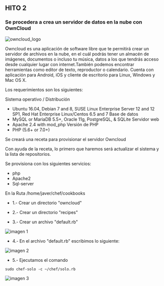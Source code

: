 ## HITO 2 

### Se procedera a crea un servidor de datos en la nube con OwnCloud

![owncloud_logo](https://user-images.githubusercontent.com/32844919/32865364-141a2220-ca63-11e7-9cc6-751aaf2a367e.png)

Owncloud es una aplicación de software libre que te permitirá crear un servidor de archivos en la nube, en el cuál podrás tener un almacén de imágenes, documentos o incluso tu música, datos a los que tendrás acceso desde cualquier lugar con internet.También podemos encontrar herramientas como editor de texto, reproductor o calendario.
Cuenta con aplicación para Android, iOS y cliente de escritorio para Linux, Windows y Mac OS X.

Los requerimientos son los siguientes:

Sistema operativo / Distribución	
* Ubuntu 16.04, Debian 7 and 8, SUSE Linux Enterprise Server 12 and 12 SP1, Red Hat Enterprise Linux/Centos 6.5 and 7
Base de datos	
* MySQL or MariaDB 5.5+, Oracle 11g, PostgreSQL, & SQLite
Servidor web	
* Apache 2.4 with mod_php
Versión de PHP	
* PHP (5.6+ or 7.0+)


Se creará una receta para provisionar el servidor Owncloud 

Con ayuda de la receta, lo primero que haremos será actualizar el sistema y la lista de repositorios.

Se provisiona con los siguientes servicios:

* php 
* Apache2
* Sql-server


En la  Ruta /home/javer/chef/cookbooks

* 1.- Crear un directorio "owncloud" 

* 2.- Crear un directorio "recipes"

* 3.- Crear un archivo "default.rb"

![imagen 1](https://user-images.githubusercontent.com/32844919/32694355-eb5f805a-c73d-11e7-8eea-dac39e24a22c.JPG)

* 4.- En el archivo "default.rb" escribimos lo siguiente:

![imagen 2](https://user-images.githubusercontent.com/32844919/32694363-3389c0fc-c73e-11e7-8741-f676379b2897.JPG)

* 5.- Ejecutamos el comando 
```
sudo chef-solo -c ~/chef/solo.rb
```

![imagen 3](https://user-images.githubusercontent.com/32844919/32694373-762a0278-c73e-11e7-93ad-a2dfc3eb744a.JPG)
